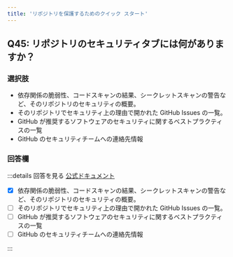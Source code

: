 ```yaml
---
title: 'リポジトリを保護するためのクイック スタート'
---
```


## Q45: リポジトリのセキュリティタブには何がありますか？

### 選択肢

- 依存関係の脆弱性、コードスキャンの結果、シークレットスキャンの警告など、そのリポジトリのセキュリティの概要。
- そのリポジトリでセキュリティ上の理由で開かれた GitHub Issues の一覧。
- GitHub が推奨するソフトウェアのセキュリティに関するベストプラクティスの一覧
- GitHub のセキュリティチームへの連絡先情報

### 回答欄

:::details 回答を見る
[公式ドキュメント](https://docs.github.com/ja/code-security/getting-started/securing-your-repository)

- [x] 依存関係の脆弱性、コードスキャンの結果、シークレットスキャンの警告など、そのリポジトリのセキュリティの概要。
- [ ] そのリポジトリでセキュリティ上の理由で開かれた GitHub Issues の一覧。
- [ ] GitHub が推奨するソフトウェアのセキュリティに関するベストプラクティスの一覧
- [ ] GitHub のセキュリティチームへの連絡先情報

:::
